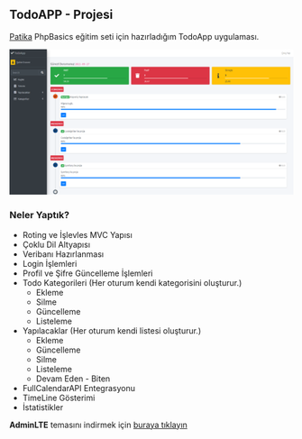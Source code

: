 ## TodoAPP - Projesi
[Patika](https://patika.dev) PhpBasics eğitim seti için hazırladığım TodoApp uygulaması.

![img.png](img.png)

### Neler Yaptık?
- Roting ve İşlevles MVC Yapısı
- Çoklu Dil Altyapısı
- Veribanı Hazırlanması
- Login İşlemleri
- Profil ve Şifre Güncelleme İşlemleri
- Todo Kategorileri (Her oturum kendi kategorisini oluşturur.)
  - Ekleme
  - Silme
  - Güncelleme
  - Listeleme
- Yapılacaklar (Her oturum kendi listesi oluşturur.)
  - Ekleme
  - Güncelleme
  - Silme
  - Listeleme
  - Devam Eden - Biten
- FullCalendarAPI Entegrasyonu
- TimeLine Gösterimi
- İstatistikler

**AdminLTE** temasını indirmek için [buraya tıklayın](https://github.com/ColorlibHQ/AdminLTE/archive/refs/tags/v3.1.0.zip)
